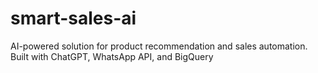 # smart-sales-ai
AI-powered solution for product recommendation and sales automation. Built with ChatGPT, WhatsApp API, and BigQuery
